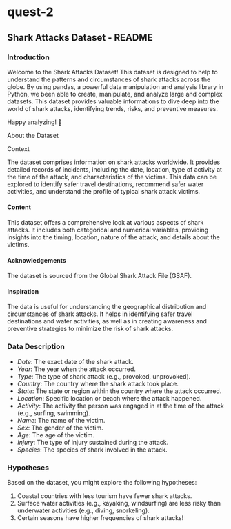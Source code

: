 # quest-2

## Shark Attacks Dataset - README

### Introduction

Welcome to the Shark Attacks Dataset! This dataset is designed to help to understand the patterns and circumstances of shark attacks across the globe. By using pandas, a powerful data manipulation and analysis library in Python, we been able to create, manipulate, and analyze large and complex datasets. This dataset provides valuable informations to dive deep into the world of shark attacks, identifying trends, risks, and preventive measures.

Happy analyzing! 🦈

About the Dataset

Context

The dataset comprises information on shark attacks worldwide. It provides detailed records of incidents, including the date, location, type of activity at the time of the attack, and characteristics of the victims. This data can be explored to identify safer travel destinations, recommend safer water activities, and understand the profile of typical shark attack victims.

#### Content

This dataset offers a comprehensive look at various aspects of shark attacks. It includes both categorical and numerical variables, providing insights into the timing, location, nature of the attack, and details about the victims.

#### Acknowledgements

The dataset is sourced from the Global Shark Attack File (GSAF).

#### Inspiration

The data is useful for understanding the geographical distribution and circumstances of shark attacks. It helps in identifying safer travel destinations and water activities, as well as in creating awareness and preventive strategies to minimize the risk of shark attacks.

### Data Description

- *Date*: The exact date of the shark attack.
- *Year*: The year when the attack occurred.
- *Type*: The type of shark attack (e.g., provoked, unprovoked).
- *Country*: The country where the shark attack took place.
- *State*: The state or region within the country where the attack occurred.
- *Location*: Specific location or beach where the attack happened.
- *Activity*: The activity the person was engaged in at the time of the attack (e.g., surfing, swimming).
- *Name*: The name of the victim.
- *Sex*: The gender of the victim.
- *Age*: The age of the victim.
- *Injury*: The type of injury sustained during the attack.
- *Species*: The species of shark involved in the attack.

### Hypotheses

Based on the dataset, you might explore the following hypotheses:
1. Coastal countries with less tourism have fewer shark attacks.
2. Surface water activities (e.g., kayaking, windsurfing) are less risky than underwater activities (e.g., diving, snorkeling).
3. Certain seasons have higher frequencies of shark attacks!
